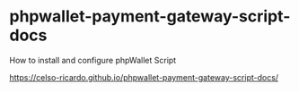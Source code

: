 # phpwallet-payment-gateway-script-docs
How to install and configure phpWallet Script

https://celso-ricardo.github.io/phpwallet-payment-gateway-script-docs/
